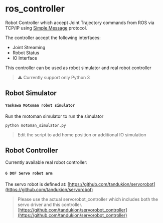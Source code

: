 # ros_controller
Robot Controller which accept Joint Trajectory commands from ROS via TCP/IP using [Simple Message](http://wiki.ros.org/simple_message) protocol.

The controller accept the following interfaces:
- Joint Streaming
- Robot Status
- IO Interface

This controller can be used as robot simulator and real robot controller
> :warning: Currently support only Python 3

## Robot Simulator

#### `Yaskawa Motoman robot simulator`
Run the motoman simulator to run the simulator
~~~
python motoman_simulator.py
~~~
> Edit the script to add home position or additional IO simulation

## Robot Controller
Currently available real robot controller:
#### `6 DOF Servo robot arm`
The servo robot is defined at: [https://github.com/tandukion/servorobot](https://github.com/tandukion/servorobot)
> Please use the actual servorobot_controller which includes both the servo driver and this controller. <br>
[https://github.com/tandukion/servorobot_controller](https://github.com/tandukion/servorobot_controller)